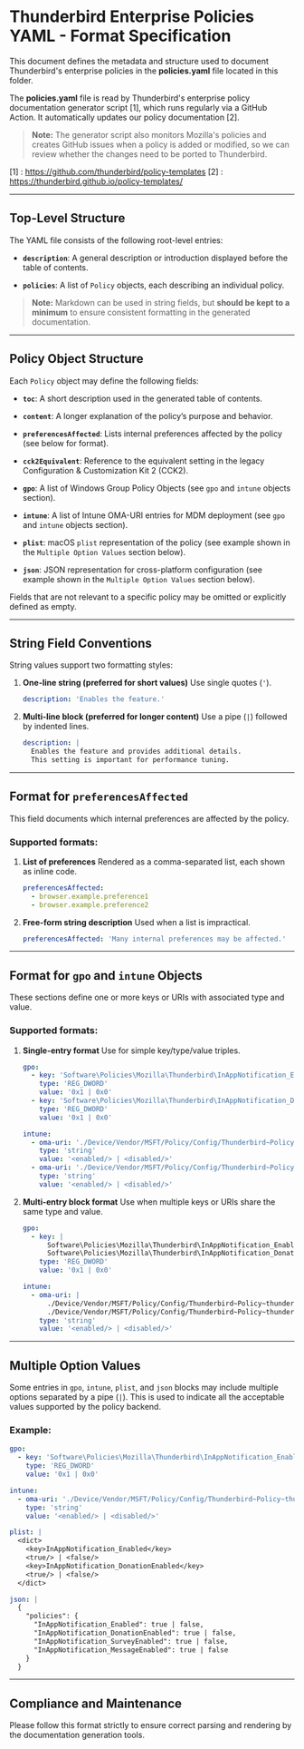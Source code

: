 # Thunderbird Enterprise Policies YAML - Format Specification

This document defines the metadata and structure used to document Thunderbird's
enterprise policies in the **policies.yaml** file located in this folder.

The **policies.yaml** file is read by Thunderbird's enterprise policy documentation
generator script [1], which runs regularly via a GitHub Action. It automatically
updates our policy documentation [2].

> **Note:** The generator script also monitors Mozilla's policies and creates
> GitHub issues when a policy is added or modified, so we can review whether
> the changes need to be ported to Thunderbird.

[1] : https://github.com/thunderbird/policy-templates
[2] : https://thunderbird.github.io/policy-templates/

---

## Top-Level Structure

The YAML file consists of the following root-level entries:

- **`description`**:
  A general description or introduction displayed before the table of contents.

- **`policies`**:
  A list of `Policy` objects, each describing an individual policy.

> **Note:** Markdown can be used in string fields, but **should be kept to a minimum**
> to ensure consistent formatting in the generated documentation.

---

## Policy Object Structure

Each `Policy` object may define the following fields:

- **`toc`**:
  A short description used in the generated table of contents.

- **`content`**:
  A longer explanation of the policy’s purpose and behavior.

- **`preferencesAffected`**:
  Lists internal preferences affected by the policy (see below for format).

- **`cck2Equivalent`**:
  Reference to the equivalent setting in the legacy Configuration & Customization
  Kit 2 (CCK2).

- **`gpo`**:
  A list of Windows Group Policy Objects (see `gpo` and `intune` objects section).

- **`intune`**:
  A list of Intune OMA-URI entries for MDM deployment (see `gpo` and `intune`
  objects section).

- **`plist`**:
  macOS `plist` representation of the policy (see example shown in the
  `Multiple Option Values` section below).

- **`json`**:
  JSON representation for cross-platform configuration (see example shown in the
  `Multiple Option Values` section below).

Fields that are not relevant to a specific policy may be omitted or explicitly
defined as empty.

---

## String Field Conventions

String values support two formatting styles:

1. **One-line string (preferred for short values)**
   Use single quotes (`'`).

   ```yaml
   description: 'Enables the feature.'
   ```

2. **Multi-line block (preferred for longer content)**
   Use a pipe (`|`) followed by indented lines.

   ```yaml
   description: |
     Enables the feature and provides additional details.
     This setting is important for performance tuning.
   ```

---

## Format for `preferencesAffected`

This field documents which internal preferences are affected by the policy.

### Supported formats:

1. **List of preferences**
   Rendered as a comma-separated list, each shown as inline code.

   ```yaml
   preferencesAffected:
     - browser.example.preference1
     - browser.example.preference2
   ```

2. **Free-form string description**
   Used when a list is impractical.

   ```yaml
   preferencesAffected: 'Many internal preferences may be affected.'
   ```

---

## Format for `gpo` and `intune` Objects

These sections define one or more keys or URIs with associated type and value.

### Supported formats:

1. **Single-entry format**
   Use for simple key/type/value triples.

   ```yaml
   gpo:
     - key: 'Software\Policies\Mozilla\Thunderbird\InAppNotification_Enabled'
       type: 'REG_DWORD'
       value: '0x1 | 0x0'
     - key: 'Software\Policies\Mozilla\Thunderbird\InAppNotification_DonationEnabled'
       type: 'REG_DWORD'
       value: '0x1 | 0x0'

   intune:
     - oma-uri: './Device/Vendor/MSFT/Policy/Config/Thunderbird~Policy~thunderbird/InAppNotification_Enabled'
       type: 'string'
       value: '<enabled/> | <disabled/>'
     - oma-uri: './Device/Vendor/MSFT/Policy/Config/Thunderbird~Policy~thunderbird/InAppNotification_DonationEnabled'
       type: 'string'
       value: '<enabled/> | <disabled/>'
   ```

2. **Multi-entry block format**
   Use when multiple keys or URIs share the same type and value.

   ```yaml
   gpo:
     - key: |
         Software\Policies\Mozilla\Thunderbird\InAppNotification_Enabled
         Software\Policies\Mozilla\Thunderbird\InAppNotification_DonationEnabled
       type: 'REG_DWORD'
       value: '0x1 | 0x0'

   intune:
     - oma-uri: |
         ./Device/Vendor/MSFT/Policy/Config/Thunderbird~Policy~thunderbird/InAppNotification_Enabled
         ./Device/Vendor/MSFT/Policy/Config/Thunderbird~Policy~thunderbird/InAppNotification_DonationEnabled
       type: 'string'
       value: '<enabled/> | <disabled/>'
   ```

---

## Multiple Option Values

Some entries in `gpo`, `intune`, `plist`, and `json` blocks may include multiple
options separated by a pipe (`|`). This is used to indicate all the acceptable
values supported by the policy backend.

### Example:

```yaml
gpo:
  - key: 'Software\Policies\Mozilla\Thunderbird\InAppNotification_Enabled'
    type: 'REG_DWORD'
    value: '0x1 | 0x0'

intune:
  - oma-uri: './Device/Vendor/MSFT/Policy/Config/Thunderbird~Policy~thunderbird/InAppNotification_Enabled'
    type: 'string'
    value: '<enabled/> | <disabled/>'

plist: |
  <dict>
    <key>InAppNotification_Enabled</key>
    <true/> | <false/>
    <key>InAppNotification_DonationEnabled</key>
    <true/> | <false/>
  </dict>

json: |
  {
    "policies": {
      "InAppNotification_Enabled": true | false,
      "InAppNotification_DonationEnabled": true | false,
      "InAppNotification_SurveyEnabled": true | false,
      "InAppNotification_MessageEnabled": true | false
    }
  }
```

---

## Compliance and Maintenance

Please follow this format strictly to ensure correct parsing and rendering by
the documentation generation tools.
